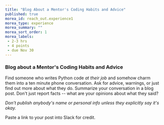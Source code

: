 ```yaml
---
title: "Blog About a Mentor's Coding Habits and Advice"
published: true
morea_id: reach_out.experience1
morea_type: experience
morea_summary: ""
morea_sort_order: 1
morea_labels:
 - 2-3 hrs
 - 4 points
 - due Nov 30
---
```


### Blog about a Mentor's Coding Habits and Advice

Find someone who writes Python code *at their job* and somehow charm them into a ten minute phone conversation. Ask for advice, warnings, or just find out more about what they do. Summarize your conversation in a blog post. Don't just report facts -- what are your opinions about what they said?

*Don't publish anybody's name or personal info unless they explicitly say it's okay.*

Paste a link to your post into Slack for credit.
